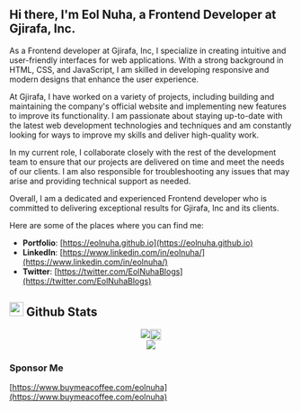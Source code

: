 ## Hi there, I'm Eol Nuha, a Frontend Developer at Gjirafa, Inc.

As a Frontend developer at Gjirafa, Inc, I specialize in creating intuitive and user-friendly interfaces for web applications. With a strong background in HTML, CSS, and JavaScript, I am skilled in developing responsive and modern designs that enhance the user experience.

At Gjirafa, I have worked on a variety of projects, including building and maintaining the company's official website and implementing new features to improve its functionality. I am passionate about staying up-to-date with the latest web development technologies and techniques and am constantly looking for ways to improve my skills and deliver high-quality work.

In my current role, I collaborate closely with the rest of the development team to ensure that our projects are delivered on time and meet the needs of our clients. I am also responsible for troubleshooting any issues that may arise and providing technical support as needed.

Overall, I am a dedicated and experienced Frontend developer who is committed to delivering exceptional results for Gjirafa, Inc and its clients.

Here are some of the places where you can find me:

- **Portfolio**: [https://eolnuha.github.io](https://eolnuha.github.io)
- **LinkedIn**: [https://www.linkedin.com/in/eolnuha/](https://www.linkedin.com/in/eolnuha/)
- **Twitter**: [https://twitter.com/EolNuhaBlogs](https://twitter.com/EolNuhaBlogs)

## <img src="https://media.giphy.com/media/iY8CRBdQXODJSCERIr/giphy.gif" width="25"> <b>Github Stats</b>

<div style="display: flex; justify-content: center;">
  <div style="display: flex; justify-content: center;">
    <img src="https://github-readme-streak-stats.herokuapp.com?user=eolnuha&amp;theme=github-dark-blue&amp;border=30363d" align="center">
    <img src="https://github-readme-stats.vercel.app/api/top-langs/?username=eolnuha&amp;layout=compact&amp;include_all_commits=true&amp;count_private=true&amp;show_icons=true&amp;line_height=20&amp;title_color=1f6fea&amp;icon_color=3B82F6&amp;text_color=D3D3D3&amp;bg_color=0d1117&amp;border_color=30363d" style="height: 100%;">
  </div>
</div>

<div style="display: flex; justify-content: center;">
  <img src="https://user-images.githubusercontent.com/73097560/115834477-dbab4500-a447-11eb-908a-139a6edaec5c.gif">
</div>

### Sponsor Me

[https://www.buymeacoffee.com/eolnuha](https://www.buymeacoffee.com/eolnuha)
